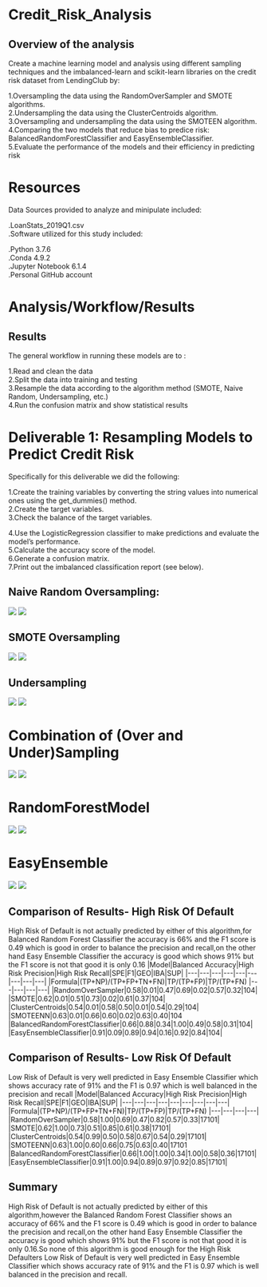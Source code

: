 # Credit_Risk_Analysis
## Overview of the analysis
Create a machine learning model and analysis using different sampling techniques and the imbalanced-learn and scikit-learn libraries on the credit risk dataset from LendingClub by:  

1.Oversampling the data using the RandomOverSampler and SMOTE algorithms.<br> 
2.Undersampling the data using the ClusterCentroids algorithm.<br> 
3.Oversampling and undersampling the data using the SMOTEEN algorithm.<br> 
4.Comparing the two models that reduce bias to predice risk: BalancedRandomForestClassifier and EasyEnsembleClassifier.<br> 
5.Evaluate the performance of the models and their efficiency in predicting risk <br> 

# Resources
Data Sources provided to analyze and minipulate included:

.LoanStats_2019Q1.csv<br>
.Software utilized for this study included:<br>

.Python 3.7.6<br>
.Conda 4.9.2<br>
.Jupyter Notebook 6.1.4<br>
.Personal GitHub account<br>

# Analysis/Workflow/Results
## Results
The general workflow in running these models are to :

1.Read and clean the data<br>
2.Split the data into training and testing<br>
3.Resample the data according to the algorithm method (SMOTE, Naive Random, Undersampling, etc.)<br>
4.Run the confusion matrix and show statistical results<br>

# Deliverable 1: Resampling Models to Predict Credit Risk
Specifically for this deliverable we did the following:

1.Create the training variables by converting the string values into numerical ones using the get_dummies() method.<br>
2.Create the target variables.<br>
3.Check the balance of the target variables.<br>

4.Use the LogisticRegression classifier to make predictions and evaluate the model’s performance.<br>
5.Calculate the accuracy score of the model.<br>
6.Generate a confusion matrix.<br>
7.Print out the imbalanced classification report (see below).<br>

## Naive Random Oversampling:
![](NaiveRandomOversampling1.png?raw=true)
![](NaiveRandomOversampling2.png?raw=true)

## SMOTE Oversampling
![](SMOTEoversampling1.png?raw=true)
![](SMOTEoversampling2.png?raw=true)

## Undersampling
![](Undersampling1.png?raw=true)
![](Undersampling2.png?raw=true)

# Combination of (Over and Under)Sampling

![](CombinationOverandundersampling1.png?raw=true)
![](Combinationoverandundersampling2.png?raw=true)

# RandomForestModel
![](Randomforest1.png?raw=true)
![](Randomforest2.png?raw=true)



# EasyEnsemble

![](EE1.png?raw=true)
![](EE2.png?raw=true)



## Comparison of Results- High Risk Of Default
High Risk of Default is not actually predicted by either of this algorithm,for Balanced Random Forest Classifier the accuracy is 66% and the F1 score is 0.49 which is good in order to balance the precision and recall,on the other hand Easy Ensemble Classifier the accuracy is good which shows 91% but the F1 score is not that good it is only 0.16
|Model|Balanced Accuracy|High Risk Precision|High Risk Recall|SPE|F1|GEO|IBA|SUP|
|---|---|---|---|---|---|---|---|---|
|Formula|(TP+NP)/(TP+FP+TN+FN)|TP/(TP+FP)|TP/(TP+FN)
|---|---|---|---|
|RandomOverSampler|0.58|0.01|0.47|0.69|0.02|0.57|0.32|104|
|SMOTE|0.62|0.01|0.51|0.73|0.02|0.61|0.37|104|
|ClusterCentroids|0.54|0.01|0.58|0.50|0.01|0.54|0.29|104|
|SMOTEENN|0.63|0.01|0.66|0.60|0.02|0.63|0.40|104
|BalancedRandomForestClassifier|0.66|0.88|0.34|1.00|0.49|0.58|0.31|104|
|EasyEnsembleClassifier|0.91|0.09|0.89|0.94|0.16|0.92|0.84|104|



## Comparison of Results- Low Risk Of Default
Low Risk of Default is very well predicted in Easy Ensemble Classifier which shows accuracy rate of  91% and the F1 is 0.97 which is well balanced in the precision and recall
|Model|Balanced Accuracy|High Risk Precision|High Risk Recall|SPE|F1|GEO|IBA|SUP|
|---|---|---|---|---|---|---|---|---|
|Formula|(TP+NP)/(TP+FP+TN+FN)|TP/(TP+FP)|TP/(TP+FN)
|---|---|---|---|
|RandomOverSampler|0.58|1.00|0.69|0.47|0.82|0.57|0.33|17101|
|SMOTE|0.62|1.00|0.73|0.51|0.85|0.61|0.38|17101|
|ClusterCentroids|0.54|0.99|0.50|0.58|0.67|0.54|0.29|17101|
|SMOTEENN|0.63|1.00|0.60|0.66|0.75|0.63|0.40|17101
|BalancedRandomForestClassifier|0.66|1.00|1.00|0.34|1.00|0.58|0.36|17101|
|EasyEnsembleClassifier|0.91|1.00|0.94|0.89|0.97|0.92|0.85|17101|


## Summary
High Risk of Default is not actually predicted by either of this algorithm,however the Balanced Random Forest Classifier shows an accuracy of 66% and the F1 score is 0.49 which is good in order to balance the precision and recall,on the other hand Easy Ensemble Classifier the accuracy is good which shows 91% but the F1 score is not that good it is only 0.16.So none of this algorithm is good enough for the High Risk Defaulters
Low Risk of Default is very well predicted in Easy Ensemble Classifier which shows accuracy rate of  91% and the F1 is 0.97 which is well balanced in the precision and recall.




